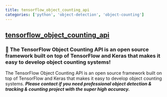 ```yaml
---
title: tensorflow_object_counting_api
categories: ['python', 'object-detection', 'object-counting']
---
```

## [tensorflow_object_counting_api](https://github.com/ahmetozlu/tensorflow_object_counting_api)

### 🚀 The TensorFlow Object Counting API is an open source framework built on top of TensorFlow and Keras that makes it easy to develop object counting systems!

The TensorFlow Object Counting API is an open source framework built on top of TensorFlow and Keras that makes it easy to develop object counting systems. ***Please contact if you need professional object detection & tracking & counting project with the super high accuracy.***
